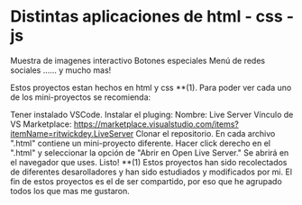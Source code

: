 # Distintas aplicaciones de html - css - js
Muestra de imagenes interactivo
Botones especiales
Menú de redes sociales
...... y mucho mas!

Estos proyectos estan hechos en html y css **(1). Para poder ver cada uno de los mini-proyectos se recomienda:

Tener instalado VSCode.
Instalar el pluging:
Nombre: Live Server
Vínculo de VS Marketplace: https://marketplace.visualstudio.com/items?itemName=ritwickdey.LiveServer
Clonar el repositorio.
En cada archivo ".html" contiene un mini-proyecto diferente.
Hacer click derecho en el ".html" y seleccionar la opción de "Abrir en Open Live Server."
Se abrirá en el navegador que uses.
Listo!
**(1) Estos proyectos han sido recolectados de diferentes desarolladores y han sido estudiados y modificados por mi. El fin de estos proyectos es el de ser compartido, por eso que he agrupado todos los que mas me gustaron.
